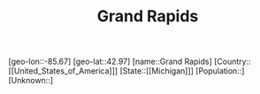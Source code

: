 ﻿---
title: "Grand Rapids"
location: [42.97,-85.67]
type: City
tags:
- geo/City


SpocWebEntityId: 30540
isDeleted: false
confidential: public

---
[geo-lon::-85.67]
[geo-lat::42.97]
[name::Grand Rapids]
[Country::[[United_States_of_America]]]
[State::[[Michigan]]]
[Population::]
[Unknown::]


